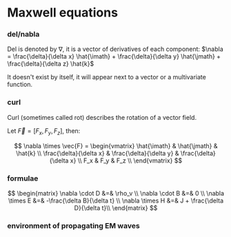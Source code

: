 # Maxwell equations

<!--
### electromagnetic field (EMF)

**E** is electric field OR electruc field intesity $V/m$
**D** is electruc flux density OR electruc displacement OR electrc infuctuin $C/m2$
**epsilon** is permittivity $F/m$

**H** is magnetic field OR

$\vec D = \overline{\overline \epsilon}\vec E$ -->

### del/nabla

Del is denoted by $\nabla$, it is a vector of derivatives of each component: $\nabla = \frac{\delta}{\delta x} \hat{\imath} + \frac{\delta}{\delta y} \hat{\jmath} + \frac{\delta}{\delta z} \hat{k}$

It doesn't exist by itself, it will appear next to a vector or a multivariate function.

### curl

Curl (sometimes called rot) describes the rotation of a vector field.

Let $\vec{F} = [F_x, F_y, F_z]$, then:

$$
	\nabla \times \vec{F} =
		\begin{vmatrix}
			\hat{\imath}            & \hat{\jmath}            & \hat{k}                 \\
			\frac{\delta}{\delta x} & \frac{\delta}{\delta y} & \frac{\delta}{\delta x} \\
			F_x                     & F_y                     & F_z                     \\
		\end{vmatrix}
$$

### formulae

$$
\begin{matrix}
	\nabla \cdot  D &=& \rho_v                         \\
	\nabla \cdot  B &=& 0                            \\
	\nabla \times E &=& -\frac{\delta B}{\delta t}   \\
	\nabla \times H &=& J + \frac{\delta D}{\delta t}\\
\end{matrix}
$$

### environment of propagating EM waves

